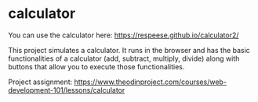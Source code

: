 # calculator
You can use the calculator here: https://respeese.github.io/calculator2/

This project simulates a calculator. It runs in the browser and has the basic functionalities of a calculator (add, subtract, multiply, divide) along with buttons that allow you to execute those functionalities.

Project assignment: https://www.theodinproject.com/courses/web-development-101/lessons/calculator
